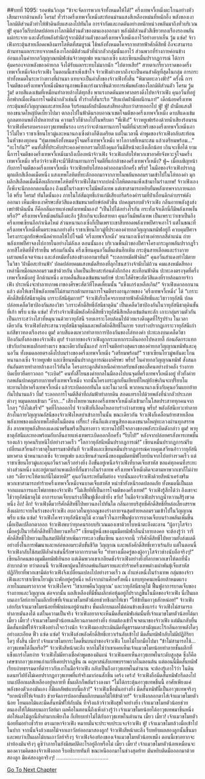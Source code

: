 ##บทที่ 1095: รอดพ้นวิกฤต
“ข้าจะจัดการพวกเจ้าทั้งหมดให้ได้!”
ครึ่งเทพจวี้เหมิ่งตะโกนอย่างหัวเสียมาจากด้านหลัง
โครม!
ทั่วร่างครึ่งเทพจวี้เหมิ่งสะท้อนม่านแสงสีเหลืองหม่นที่หนักอึ้ง พลังของเงาโลกมิติส่วนตัวทำให้ฟ้าดินอับแสงลงไปทันใด การจำกัดและกดดันอย่างหนักหน่วงพลันมาถึงทั่วบริเวณ
ฟู่!
คุนอวิ๋นรีบปลดปล่อยเงาโลกมิติส่วนตัวของตนเองออกมา พลังมิติส่วนตัวสีเขียวทองเรืองรองพลันแผ่กระจาย และตั้งรับพลังสำนึกรู้จากมิติส่วนตัวของครึ่งเทพจวี้เหมิ่งเอาไว้อย่างยากเย็น
วู้ม แซ่ด!
จ้าวเฟิงกระตุ้นสายเลือดเพลิงมารโลหิตที่สมบูรณ์ ใช้พลังทั้งหมดโคจรกายสายฟ้าศักดิ์สิทธิ์ ถึงจะสามารถต้านทานผลกระทบจากพลังเงาโลกมิติส่วนตัวที่น่ากลัวกลุ่มนั้นเอาไว้
ส่วนพวกที่ร่างกายค่อนข้างอ่อนแอในค่ายกลวิญญาณทมิฬเช่นจ้าวหยูเฟย หนานกงเซิ่ง และเซียนหมื่นปรากฏการณ์ ได้การคุ้มครองจากพลังของค่ายกล จึงได้รับผลกระทบไม่มากนัก
“ไปตายเสีย!”
สายตาเกรี้ยวกราดของครึ่งเทพจวี้เหมิ่งจ้องจ้าวเฟิง
ในตอนนี้เขาเพิ่งเข้าใจ จ้าวเฟิงต่างหากถึงจะเป็นคนสำคัญที่สุดในกลุ่ม การกระทำทั้งหมดในระหว่างทางที่ผ่านมา แทบจะเป็นคำสั่งของจ้าวเฟิงทั้งสิ้น
“พิฆาตทะลวงฟ้า!”
ครั้งนี้ การโจมตีของครึ่งเทพจวี้เหมิ่งมีพลานุภาพแข็งแกร่งมากขึ้นด้วยการเพิ่มพลังของโลกมิติส่วนตัว
โครม วู้ม วู้ม!
ดาบสีแดงเข้มที่เหมือนทำลายล้างได้ทุกสิ่ง พาแรงกดดันมหาศาลตรงดิ่งไปหาจ้าวเฟิง
คุนอวิ๋นที่อยู่อีกฟากเมื่อเห็นการโจมตีน่ากลัวเช่นนี้ ทั่วร่างก็สั่นระริก
“สิบแปดฝ่ามือผนึกนภา!”
เด็กน้อยครึ่งเทพกระตุ้นพลังวิญญาณและสายเลือด รีบร้อนผลักฝ่ามือแสงสีทองสิบกว่าสายออกไป
ฟู่! ฟู่!
ฝ่ามือแสงสีทองขนาดใหญ่บิดเบี้ยวไปมา ตกลงไปในฟ้าดินรอบอาณาเขตโจมตีของครึ่งเทพจวี้เหมิ่ง
ดาบสีแดงเข้มถูกลดทอนพลังไปหลายส่วน ความเร็วก็ช้าลงไปในพริบตา
“พี่เฟิง!”
จ้าวหยูเฟยร้องด้วยน้ำเสียงร้อนรน
จ้าวเฟิงที่ครอบครองอาวุธเทพชั้นรอง เกรงว่าจะต้านทานการโจมตีที่น่าสะพรึงของครึ่งเทพจวี้เหมิ่งเอาไว้ไม่ไหว
ราชาเซียนโยวมู่และหนานกงเซิ่งต่างก็ตึงเครียด
แต่ในเวลานี้ คำพูดของจ้าวเฟิงกลับสะท้อนในหัวของทุกคน “ทุ่มเทพลังทั้งหมดจู่โจมครึ่งเทพจวี้เหมิ่ง หาโอกาสที่เหมาะสม แล้วเตรียมพร้อม…”
“อะไรกัน?”
คนทั้งสี่ที่ประคับประคองค่ายกลรวมไปถึงคุนอวิ๋นมีสีหน้าตะลึงเล็กน้อย เกินจะเชื่อได้
ยามนี้การโจมตีของครึ่งเทพจวี้เหมิ่งมาถึงเบื้องหน้าจ้าวเฟิง จ้าวเฟิงกลับให้พวกเขาอาศัยจังหวะจู่โจมครึ่งเทพจวี้เหมิ่ง
หรือว่าจ้าวเฟิงจะมีวิธีต้านทานการโจมตีที่แก่กล้าของครึ่งเทพจวี้เหมิ่ง?
ฟู่~
เมื่อเผชิญหน้ากับการโจมตีของครึ่งเทพจวี้เหมิ่ง จ้าวเฟิงหยิบโล่ทองคำออกมาอีกครั้ง
พรึ่บ!
ในมือของจ้าวเฟิงปรากฏมุกผลึกสีเลือดเม็ดหนึ่ง แสงเทพโลหิตที่ทะลักออกมาจากภายในพลันหลอมรวมเข้าไปในโล่ทองคำ
มุกผลึกสีเลือดเม็ดนี้คือผลึกเทพโลหิตที่จ้าวเฟิงได้มาจากบ่อน้ำโลหิตตอนเพิ่งเข้ามาในร่างเทพ!
จ้าวเฟิงเองก็เพิ่งจะนึกออกตอนนี้เอง ถึงแม้ในร่างเขาจะไม่มีพลังเทพ แต่เขาสามารถหยิบยืมพลังเทพจากภายนอกได้
พรึ่บ โครม!
ทันใดนั้นเอง ภายในโล่สัมฤทธิ์เก่าแก่มีเสียงกรีดร้องคำรามที่ป่าเถื่อนดึกดำบรรพ์ดังออกมา เห็นเพียงเงาศีรษะสัตว์สีแดงเข้มขนาดยักษ์ก่อตัวขึ้น ปกคลุมรอบตัวจ้าวเฟิง
กลิ่นอายพลังสูงส่งเขย่าฟ้าดินนั้น ก็คือกลิ่นอายแห่งพลังเทพนั่นเอง!
“เป็นไปได้อย่างไรกัน กระทั่งเจ้าเด็กนี่ก็มีพลังเทพงั้นหรือ?”
ครึ่งเทพจวี้เหมิ่งพลันอึ้งตะลึง รู้สึกเกินจะเชื่อสายตา
คุนอวิ๋นมีพลังเทพ เป็นเพราะว่าเขาเป็นถึงครึ่งเทพเซียนถือกำเนิดใหม่ ส่วนหนานกงเซิ่งก็เป็นเพราะเขาสืบทอดพลังเทพปีศาจเอาไว้
แต่ในขณะที่ครึ่งเทพจวี้เหมิ่งตื่นตระหนกอย่างยิ่ง ราชาเซียนโยวมู่ที่ประคองค่ายกลวิญญาณทมิฬอยู่ก็ ควบคุมปีศาจโครงกระดูกยักษ์เหนือค่ายกลให้ไปโจมตี ‘ครึ่งเทพจวี้เหมิ่ง’
หนานกงเซิ่งกำธงค่ายกลสีดำแน่น ถ่ายพลังเทพปีศาจลงไปภายในอย่างไม่ลังเล
ตอนนั้นเอง บริเวณพื้นผิวของปีศาจโครงกระดูกพลันปรากฏริ้วลายสีโลหิตที่ชั่วร้ายขึ้น
พร้อมกันนั้น ครึ่งเซียนคุนอวิ๋นตื่นเต้นฮึกเหิม กระตุ้นสายเลือดและร่างกาย ผสานพลังเจตจำนง และส่งหมัดทั้งสองข้างออกมาทันที
“ระลอกหมัดฟ้าดิน!”
คุนอวิ๋นสำแดงท่าไม้ตายในวิชา ‘ฝ่ามือสะท้านฟ้า’ ปลดปล่อยคมแสงหมัดสีทองที่ลุกโชนสว่างจ้านับไม่ถ้วน
คมแสงหมัดสีทองเหล่านี้เหมือนหลอมรวมเข้าด้วยกัน เกิดเป็นเสียงสะท้อนดังกึกก้อง สะเทือนฟ้าดิน ปะทะลงตรงจุดที่ครึ่งเทพจวี้เหมิ่งอยู่
อีกด้านหนึ่ง ดาบคลื่นสีแดงเข้มขนาดยักษ์ ปะทะใส่ศีรษะสัตว์สีแดงที่รายล้อมกายจ้าวเฟิง ประหนึ่งจะทำลายภาพเงาของศีรษะสัตว์ที่โหดเหี้ยมนั้น
“แข็งแกร่งเหลือเกิน!”
จ้าวเฟิงเดาออกนานแล้ว ต่อให้เขาใช้พลังเทพก็ไม่สามารถต้านทานการโจมตีทรงอานุภาพของ ‘ครึ่งเทพจวี้เหมิ่ง’ ได้
“เกราะศักดิ์สิทธิ์อัสนีธาตุดิน เกราะอัสนีคุ้มกาย!”
จ้าวเฟิงรีบโคจรกายสายฟ้าศักดิ์สิทธิ์และวิชาวายุอัสนี ปลดปล่อยเคล็ดวิชาป้องกันสองวิชา ‘เกราะศักดิ์สิทธิ์อัสนีธาตุดิน’ เป็นเคล็ดวิชาป้องกันในวายุอัสนีธาตุดินขั้นที่เก้า
พรึ่บ แซ่ด แซ่ด!
ทั่วร่างจ้าวเฟิงมีพลังศักดิ์สิทธิ์วายุอัสนีสีเหลืองเข้มล้นทะลัก เกาะกลุ่มรวมตัวกันเป็นเกราะสว่างไสวที่หมุนวนด้วยวายุอัสนี รอบเกราะโอบล้อมไปด้วยแรงดึงดูดที่ไร้รูปร่าง
ในเวลาเดียวกัน จ้าวเฟิงยังประสานวายุอัสนีธาตุดินและพลังศักดิ์สิทธิ์ในกาย รอบร่างปรากฏเกราะวายุอัสนีเก่าแก่สีขาวทองเรืองรอง
ตูม!
ดาบสีแดงแหวกทำลายการป้องกันของโล่ทองคำ ปะทะลงบนเคล็ดวิชาป้องกันทั้งสองของจ้าวเฟิง
ตุบ!
ร่างกายของจ้าวเฟิงถูกกระแทกกระเด็นออกไปหลายลี้ ก่อนอัดกระแทกเข้ากับกำแพงผลึกอย่างแรง
ขณะเดียวกันนั้นเอง!
การโจมตีอย่างสุดแรงของค่ายกลวิญญาณทมิฬและคุนอวิ๋น ทั้งหมดลอยตรงดิ่งไปบนร่างของครึ่งเทพจวี้เหมิ่ง
“เตรียมพร้อม!”
ราชาเซียนโยวมู่พลันตะโกน
หนานกงเซิ่ง จ้าวหยูเฟย และเซียนหมื่นปรากฏการณ์ผงกศีรษะ
พรึ่บ!
ในค่ายกลวิญญาณทมิฬ สั่งสมภยันอันตรายทำลายล้างเอาไว้ทันใด โครงกระดูกสีดำเหนือค่ายกลรับพลังของสี่คนอย่างบ้าคลั่ง ร่างกายบิดเบี้ยวยืดยาวออก
“ระเบิด!”
คนทั้งสี่โยนธงค่ายกลในมือลงไปบนจุดที่ครึ่งเทพจวี้เหมิ่งอยู่
ทั่วทั้งค่ายกลพลันปกคลุมรอบกายครึ่งเทพจวี้เหมิ่ง จากนั้นโครงกระดูกเย็นเยียบที่ใหญ่ยักษ์เกินจะเปรียบโผทะยานไปหาครึ่งเทพจวี้เหมิ่ง แล้วระเบิดออกทันใด
และในเวลานี้ พวกหนานกงเซิ่งกับคุนอวิ๋นแยกย้ายกันไปนานแล้ว
บึ้ม!
ระลอกการโจมตีสีดำที่ถล่มฟ้าทำลายดิน สอดแทรกไปด้วยพลังที่น่ากลัวประเภทต่างๆ หมุนตลบเข้ามา
“อ๊าก…”
เสียงโหยหวนของครึ่งเทพจวี้เหมิ่งดังเข้ามาในโสตประสาททุกคนจากไกลๆ
“ยังไม่เสร็จ!”
จุดที่ไกลออกไป จ้าวเฟิงที่เลือดไหลอาบร่างง้างสายธนู
พรึ่บ!
พลังอัสนีเทวะทำลายล้างในกายวิญญาณอัสนีของจ้าวเฟิงไหลบ่าเข้าภายในนั้น
ขณะเดียวกัน จ้าวเฟิงก็เคลื่อนย้ายสายเลือดพลังเทพของผลึกเทพโลหิตในมือตน
เปรี๊ยะ!
เห็นก็แต่เงาธนูสีทองแดงขนาดใหญ่ทะลวงผ่านทุกสรรพสิ่ง ลากพายุพลังสีทองแดงน่าพรั่นพรึงเป็นทางยาว ทะยานไปที่ใจกลางของพลังระเบิดดังกล่าว
ตูม!
พายุธาตุอัสนีและทองพร้อมกับกลิ่นอายแห่งเทพระเบิดออกอีกครั้ง
“รีบไป!”
หลังจากปล่อยศรสังหารเทพชั้นรองแล้ว ทุกคนรีบหนีไปอย่างรวดเร็ว
“โลกวายุอัสนีหมื่นปรากฏการณ์!”
เซียนหมื่นปรากฏการณ์รีบเปลี่ยนเสวียนอ้าวธาตุในธรรมชาติทันที
จ้าวเฟิงและเซียนหมื่นปรากฏการณ์ควบคุมเสวียนอ้าววายุอัสนีมหาศาล นำหนานกงเซิ่ง จ้าวหยูเฟย และเซียนส่วนหนึ่งของมุมมืดทมิฬโบยบินจากไปอย่างรวดเร็ว
แต่ราชาเซียนโยวมู่และคุนอวิ๋นรวดเร็วอย่างยิ่ง ถึงขั้นอยู่เหนือจ้าวเฟิงที่บาดเจ็บสาหัส
ขอแค่ทุกคนทิ้งระยะห่างส่วนหนึ่ง และอยู่ตามกำแพงผลึกที่กั้นขวางในร่างเทพ ครึ่งเทพจวี้เหมิ่งคิดจะตามหาพวกเขาก็ไม่ง่ายเลย
“เดี๋ยวจะให้ตาแก่นี่ไม่ตายดี!”
คุนอวิ๋นกระหยิ่มยิ้มย่อง จากนั้นมองจ้าวเฟิงด้วยสีหน้าเคร่งขรึม
พวกเขาสามารถทำร้ายครึ่งเทพจวี้เหมิ่งจนบาดเจ็บสาหัส หนำซ้ำยังหนีรอดปลอดภัย ทั้งหมดนี้เป็นผลจากแผนการและไพ่ตายของจ้าวเฟิง
“ไม่เสียทีที่เป็นการโจมตีของครึ่งเทพ!”
จ้าวเฟิงรู้สึกได้ว่า ถึงเขาจะใช้วายุอัสนีธาตุไม้ อาการบาดเจ็บบนร่างก็ฟื้นฟูเชื่องช้ายิ่ง
ขวับ!
ในมือจ้าวเฟิงปรากฏน้ำหวานสีรุ้งขวดหนึ่ง
อึก! อึก!
จ้าวเฟิงดื่มวารีศักดิ์สิทธิ์ไป่หยวนลงไปทันใด
กลิ่นอายบริสุทธิ์ศักดิ์สิทธิ์ที่หล่อเลี้ยงสรรพสิ่งแผ่กระจายในร่างของจ้าวเฟิง อบอวลในทุกอณูของร่างกายจนสุดท้ายหลอมรวมเข้าไปในวิญญาณ
พรึ่บ แซ่ด แซ่ด!
จ้าวเฟิงโคจรวายุอัสนีธาตุไม้ ความเร็วในการฟื้นฟูอาการบาดเจ็บบนร่างพลันเพิ่มขึ้น
เมื่อเปิดเปลือกตาออก จ้าวเฟิงพบว่าทุกคนรอบบริเวณมองเขาด้วยใบหน้าตะลึงตะลาน
“ผู้อาวุโสจ้าว เมื่อครู่เป็นวารีศักดิ์สิทธิ์ไป่หยวนหรือ?”
เซียนผู้หนึ่งของมุมมืดทมิฬกลืนน้ำลายลงคอ
จะต้องรู้ว่า วารีศักดิ์สิทธิ์ไป่หยวนเป็นสมบัติที่ช่วยเพิ่มการทะลวงขั้นเซียน นอกจากนี้ วารีศักดิ์สิทธิ์ไป่หยวนยังส่งผลดีอย่างยิ่งในการพัฒนาและหล่อหลอมระดับขั้นชีวิต วิญญาณ และพลังศักดิ์สิทธิ์เทวาเร้นลับ
แต่ในตอนนี้ จ้าวเฟิงกลับใช้สมบัติล้ำค่าเช่นนี้รักษาอาการบาดเจ็บ
“ท่าทางเมื่อครู่ของผู้อาวุโสจ้าวช่างนับถือจริงๆ!”
เซียนอีกคนของมุมมืดทมิฬเยินยอ
แต่เดิมพวกเขาเกลียดชังจ้าวเฟิงอย่างยิ่งที่ลากพวกเขาให้ตกที่นั่งลำบากด้วย
ทว่าตอนนี้ จ้าวเฟิงพาผู้คนให้รอดพ้นอันตรายและทำร้ายครึ่งเทพต่างเผ่าพันธุ์เจ็บสาหัส ปฏิกิริยาที่พวกเขามีต่อจ้าวเฟิงจึงเปลี่ยนแปลงไปอย่างรวดเร็ว
ณ ถ้ำแห่งหนึ่งในร่างเทพ
กลุ่มของจ้าวเฟิงและราชาเซียนโยวมู่แวะพักอยู่ครู่หนึ่ง
หลังจากผ่านศึกครั้งหนึ่ง แทบทุกคนเหนื่อยล้าหมดแรง
ภายในมนตราอากาศ
จ้าวเฟิงโคจร ‘วิชาเทพคืนวิญญาณ’ และวายุอัสนีธาตุไม้ ฟื้นฟูอาการบาดเจ็บของร่างกายและวิญญาณ
ต่อจากนั้น ผลสีเหลืองที่มีชั้นผลึกห่อหุ้มอยู่ก็ปรากฏขึ้นในมือของจ้าวเฟิง
นี่เป็นผลบนเถาวัลย์ภายในผลึกยักษ์ที่เจ้าแมวขโมยตัวน้อยช่วยชิงมาให้เขา
“ให้ข้ายืมอาวุธสักหน่อย!”
จ้าวเฟิงเอ่ยกับเจ้าแมวขโมยน้อยที่พักผ่อนอยู่ด้านข้าง
ชั้นผลึกบนผลไม้ค่อนข้างแข็งแกร่ง จ้าวเฟิงไม่สามารถทำลายมันลงได้
แต่ในความเป็นจริง จ้าวเฟิงอยากจะเห็นมีดสั้นทมิฬเล่มนั้นที่เจ้าแมวขโมยตัวน้อยได้มา
เมี้ยว เมี้ยว!
เจ้าแมวขโมยตัวน้อยเฉลียวฉลาดอย่างยิ่ง ย่อมต้องเข้าใจเจตนาของจ้าวเฟิง แต่มันกลับยื่นมีดสั้นทมิฬให้จ้าวเฟิงอย่างใจกว้างนัก
จ้าวเฟิงมองประเมินมีดที่ดูธรรมดาสามัญและไร้กลิ่นอายพลังใดๆ อย่างละเอียด
ฟิ้ว แซ่ด แซ่ด!
จ้าวเฟิงส่งพลังศักดิ์สิทธิ์เทวาเร้นลับเข้าไป มีดสั้นทมิฬกลับไม่มีปฏิกิริยาใดๆ ทั้งสิ้น
เมี้ยว!
เจ้าแมวขโมยกระโดดขึ้นบนบ่าของจ้าวเฟิง โบกไม้โบกมือไปมา
“ข้าไม่สามารถใช้…อาวุธเทพได้งั้นหรือ?”
จ้าวเฟิงสีหน้าตะลึง
หากไม่ใช่ว่าเขาเคยเห็นเจ้าแมวขโมยน้อยทำลายชั้นผลึกที่แข็งแกร่งโดยง่าย จ้าวเฟิงไม่มีทางเชื่อคำพูดของมันแน่
จ้าวเฟิงเคยเห็นอาวุธเทพในระดับสูงสุด ซึ่งก็คือเศษซากอาวุธเทพเก่าแก่ที่เคยปรากฏขึ้น ณ คฤหาสน์ลับเทพบรรพกาลในตอนต้น
แต่ตอนนี้มีดสั้นทมิฬเรียบง่ายธรรมดาที่ดำราวกับเงาในมือจ้าวเฟิง กลับเป็นถึงอาวุธเทพในตำนาน
จะต้องรู้เอาไว้ว่า ในดินแดนทวีปยังไม่เคยปรากฏอาวุธเทพที่แท้จริงมาก่อนสักชิ้น
เคร้ง เคร้ง!
จ้าวเฟิงถือมีดสั้นทมิฬกรีดลงไปบนเปลือกผลสีเหลืองอยู่หลายที ชั้นผลึกก็พลันร่วงลงมา
“ไม่ได้กระตุ้นอาวุธเทพชิ้นนี้ อาศัยเพียงแค่พลังของตัวเองมันเอง ก็มีผลลัพธ์แบบนี้แล้ว!”
จ้าวเฟิงเชื่อมั่นอย่างยิ่ง มีดสั้นทมิฬนี้เป็นอาวุธเทพจริงๆ
“ยกหน้าที่ให้เจ้าแล้ว ช่วยจัดการปลอกชั้นผลึกบนผลไม้ให้ข้าด้วย!”
จ้าวเฟิงกลอกตาใส่เจ้าแมวขโมยตัวน้อย โยนผลไม้และมีดสั้นทมิฬให้กับมัน
ที่จริงแล้วจ้าวเฟิงสุขใจอย่างยิ่ง เจ้าแมวขโมยตัวน้อยช่วยตนเองให้ได้ผลบนเถาวัลย์มา ผลคือในตอนนี้ถึงเพิ่งล่วงรู้ว่า เจ้าแมวขโมยน้อยได้อาวุธเทพมาชิ้นหนึ่ง
ต่อให้ผลไม้ลูกนี้ล้ำค่ามากเพียงใด ก็เทียบเท่าไม่ได้กับอาวุธเทพในตำนาน
เมี้ยว เมี้ยว!
เจ้าแมวขโมยตัวน้อยยิ้มอย่างชั่วร้าย ตรงมาหาจ้าวเฟิง หมายมั่นจะประจบประแจงจ้าวเฟิง
ฟู่!
เจ้าแมวขโมยล้วงมือเข้าไปในปาก จากนั้นจึงล้วงผลไม้จากเถาวัลย์ออกมาสองลูก!
จ้าวเฟิงสีหน้าตะลึง รีบหยิบผลสองลูกนั้นขึ้นมา และพบว่าเป็นผลไม้บนเถาวัลย์จริงๆ
จ้าวเฟิงจ้องท้องของเจ้าแมวขโมยตัวน้อยเขม็ง ตอนนี้เขาอยากจะผ่าท้องมันจริงๆ ดูซิว่าภายในยังมีสมบัติอะไรอยู่อีกหรือไม่
เมี้ยว เมี้ยว!
เจ้าแมวขโมยตัวน้อยเหมือนจะมองความคิดของจ้าวเฟิงออก รีบอธิบายทันที ขณะหนีออกมาในช่วงสุดท้าย มันหยิบติดมือออกมาด้วยสองลูก มีแค่สองลูกจริงๆ!
…………………………….


[Go To Next Chapter]( ./333.md)